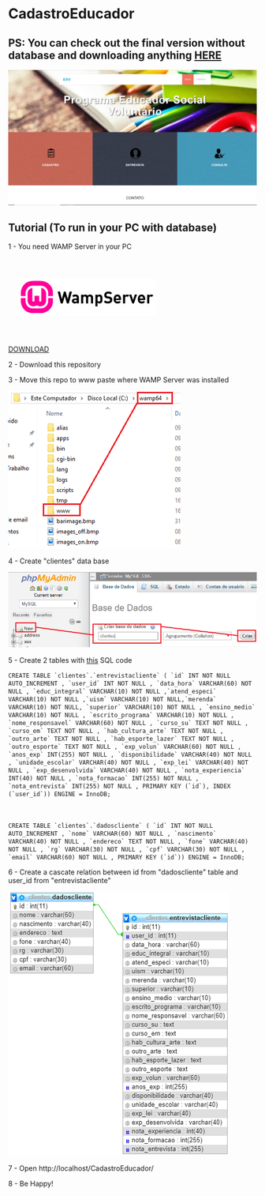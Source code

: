 # CadastroEducador

## PS: You can check out the final version without database and downloading anything [HERE](https://verasthiago.github.io/CadastroEducador/)
![](img/cadastro.jpg)

## Tutorial (To run in your PC with database)

1 - You need WAMP Server in your PC

![](img/wamp_logo.png)

[DOWNLOAD](https://sourceforge.net/projects/wampserver/files/latest/download?source=files)

2 - Download this repository

3 - Move this repo to www paste where WAMP Server was installed

![](img/www.png)

4 - Create "clientes" data base 


![](img/banco.png)

5 - Create 2 tables with [this](DataBase.txt) SQL code 

```
CREATE TABLE `clientes`.`entrevistacliente` ( `id` INT NOT NULL AUTO_INCREMENT , `user_id` INT NOT NULL , `data_hora` VARCHAR(60) NOT NULL , `educ_integral` VARCHAR(10) NOT NULL ,`atend_especi` VARCHAR(10) NOT NULL ,`uism` VARCHAR(10) NOT NULL,`merenda` VARCHAR(10) NOT NULL, `superior` VARCHAR(10) NOT NULL , `ensino_medio` VARCHAR(10) NOT NULL , `escrito_programa` VARCHAR(10) NOT NULL , `nome_responsavel` VARCHAR(60) NOT NULL , `curso_su` TEXT NOT NULL , `curso_em` TEXT NOT NULL , `hab_cultura_arte` TEXT NOT NULL , `outro_arte` TEXT NOT NULL , `hab_esporte_lazer` TEXT NOT NULL , `outro_esporte` TEXT NOT NULL , `exp_volun` VARCHAR(60) NOT NULL , `anos_exp` INT(255) NOT NULL , `disponibilidade` VARCHAR(40) NOT NULL , `unidade_escolar` VARCHAR(40) NOT NULL , `exp_lei` VARCHAR(40) NOT NULL , `exp_desenvolvida` VARCHAR(40) NOT NULL , `nota_experiencia` INT(40) NOT NULL , `nota_formacao` INT(255) NOT NULL , `nota_entrevista` INT(255) NOT NULL , PRIMARY KEY (`id`), INDEX (`user_id`)) ENGINE = InnoDB;



CREATE TABLE `clientes`.`dadoscliente` ( `id` INT NOT NULL AUTO_INCREMENT , `nome` VARCHAR(60) NOT NULL , `nascimento` VARCHAR(40) NOT NULL , `endereco` TEXT NOT NULL , `fone` VARCHAR(40) NOT NULL , `rg` VARCHAR(30) NOT NULL , `cpf` VARCHAR(30) NOT NULL , `email` VARCHAR(60) NOT NULL , PRIMARY KEY (`id`)) ENGINE = InnoDB;
```

6 - Create a cascate relation between id from "dadoscliente" table and user_id from "entrevistacliente"
 
![](img/relation.png)

7 - Open http://localhost/CadastroEducador/

8 - Be Happy!



